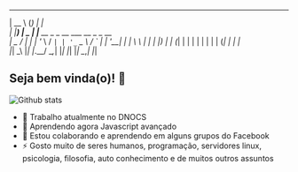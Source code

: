  _____    _   _                                         
|  __ \  (_) | |                                        
| |__) |  _  | |__     __ _   _ __ ___     __ _   _ __  
|  _  /  | | | '_ \   / _` | | '_ ` _ \   / _` | | '__| 
| | \ \  | | | |_) | | (_| | | | | | | | | (_| | | |    
|_|  \_\ |_| |_.__/   \__,_| |_| |_| |_|  \__,_| |_|   

## Seja bem vinda(o)! 👋

![Github stats](https://github-readme-stats.vercel.app/api?username=ribafs&theme=highcontrast&show_icons=true&count_private=true)


- 🔭 Trabalho atualmente no DNOCS
- 🌱 Aprendendo agora Javascript avançado
- 🤔 Estou colaborando e aprendendo em alguns grupos do Facebook
- ⚡ Gosto muito de seres humanos, programação, servidores linux, psicologia, filosofia, auto conhecimento e de muitos outros assuntos

